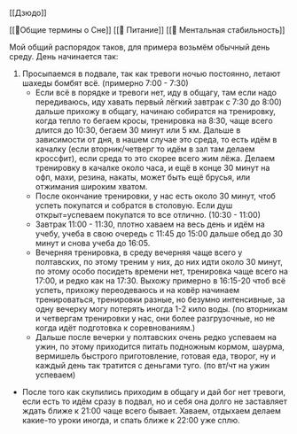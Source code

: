 [[Дзюдо]]

[[🛌Общие термины о Сне]]
[[🥩 Питание]]
[[🧠 Ментальная стабильность]]

Мой общий распорядок таков, для примера возьмём обычный день среду. День начинается так: 
1. Просыпаемся в подвале, так как тревоги ночью постоянно, летают шахеды бомбят всё. (примерно 7:00 - 7:30)
   - Если всё в порядке и тревоги нет, иду в общагу, там если надо передиваюсь, иду хавать первый лёгкий завтрак с 7:30 до 8:00) дальше прихожу в общагу, начинаю собиратся на тренировку, когда тепло то бегаем кросы, тренировка на 8:30, чаще всего длится до 10:30, бегаем 30 минут или 5 км. Дальше в зависимости от дня, в нашем случае это среда, то есть идём в качалку (если вторник/четверг то идём в зал там делаем кроссфит), если среда то это скорее всего жим лёжа. Делаем тренировку в качалке около часа, и ещё в конце 30 минут на офп, махи, резина, накаты, может быть ещё брусья, или отжимания широким хватом. 
   - После окончание тренировки, у нас есть около 30 минут, чтоб успеть покупатся и собратся в столовую. Если душ открыт=успеваем покупатся то все отлично. (10:30 - 11:00)
   - Завтрак 11:00 - 11:30, плотно хаваем на весь день и идём на учебу, учеба в свою очередь с 11:45 до 15:00 дальше обед до 30 минут и снова учеба до 16:05.
   - Вечерняя тренировка, в среду вечерняя чаще всего у полтавских, по этому треним у них, до них идти около 30 минут, по этому особо посидеть времени нет, тренировка чаще всего на 17:00, и редко как на 17:30. Выхожу примерно в 16:15-20 чтоб всё успеть, прихожу переодеваюсь и на ковёр начинаем тренироваться, тренировки разные, но безумно интенсивные, за одну вечерку могу потерять иногда 1-2 кило воды. (по вторникам и четвергам тренировки у нас, они более разгрузочные, но не когда идёт подготовка к соревнованиям.)
   - Дальше после вечерки у полтавских очень редко успеваем на ужин, по этому приходится питать подножным кормом, шаурма, вермишель быстрого приготовление, готовая еда, творог, ну и каждый день так тратится с деньгами туго. (по вт/чт на ужин успеваем)
  - После того как скупились приходим в общагу и дай бог нет тревоги, если есть то идём сразу в подвал, но и себя она долго не заставляет ждать ближе к 21:00 чаще всего бывает. Хаваем, отдыхаем делаем какие-то уроки иногда, и спать ближе к 22:00 уже сплю.